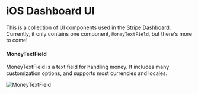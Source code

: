 # iOS Dashboard UI

This is a collection of UI components used in the [Stripe Dashboard](https://itunes.apple.com/us/app/stripe-dashboard/id978516833?mt=8). Currently, it only contains one component, `MoneyTextField`, but there's more to come!

#### MoneyTextField

MoneyTextField is a text field for handling money. It includes many customization options, and supports most currencies and locales.

![MoneyTextField](https://raw.githubusercontent.com/stripe/ios-dashboard-ui/master/gifs/MoneyTextField.gif)
